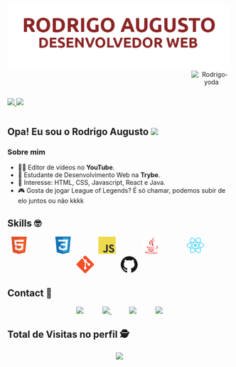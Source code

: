 <p align="center">
  <a href="https://github.com/raugusto96">
    <img align="center" width="500" src="rodrigo.png">
  </a>
 <a href="https://github.com/raugusto96"><img src="https://media.giphy.com/media/KGfHHJgI6iVVeEZFHV/giphy.gif" width="90" height="100" alt="Rodrigo-yoda" align="right"></a>
</p>
<br>
<br>
<p align="center">
</p><div style="align-content: center;align-items: center;">
  <a href="https://github.com/raugusto96">
  <img height="180em" src="https://github-readme-stats.vercel.app/api?username=raugusto96&amp;show_icons=true&amp;theme=dark&amp;include_all_commits=true&amp;count_private=true">
  <img height="180em" src="https://github-readme-stats.vercel.app/api/top-langs/?username=raugusto96&amp;layout=compact&amp;langs_count=8&amp;theme=dark">
</a><div><a href="https://github.com/raugusto96">
</a><div style="display: inline_block"><a href="https://github.com/raugusto96">
<p></p></a></div></div></div>

## Opa! Eu sou o Rodrigo Augusto <img src="https://raw.githubusercontent.com/iampavangandhi/iampavangandhi/master/gifs/Hi.gif" width="30px">

### Sobre mim

- 👨&zwj;💻 Editor de vídeos no **YouTube**.
- 🌱 Estudante de Desenvolvimento Web na **Trybe**.
- 💙 Interesse: HTML, CSS, Javascript, React e Java.
- :video_game: Gosta de jogar League of Legends? É só chamar, podemos subir de elo juntos ou não kkkk


## Skills :nerd_face:
<p align="center">
    <img height="40" src="https://raw.githubusercontent.com/devicons/devicon/master/icons/html5/html5-original.svg">
 &nbsp;&nbsp;&nbsp;&nbsp;&nbsp;&nbsp;&nbsp;&nbsp;&nbsp;&nbsp;&nbsp;&nbsp;&nbsp;
    <img height="40" src="https://raw.githubusercontent.com/devicons/devicon/master/icons/css3/css3-original.svg">
    &nbsp;&nbsp;&nbsp;&nbsp;&nbsp;&nbsp;&nbsp;&nbsp;&nbsp;&nbsp;&nbsp;&nbsp;&nbsp;
     <img height="40" src="https://raw.githubusercontent.com/devicons/devicon/master/icons/javascript/javascript-original.svg">
    &nbsp;&nbsp;&nbsp;&nbsp;&nbsp;&nbsp;&nbsp;&nbsp;&nbsp;&nbsp;&nbsp;&nbsp;&nbsp;
    <img height="40" src="https://raw.githubusercontent.com/devicons/devicon/master/icons/java/java-plain.svg">
     &nbsp;&nbsp;&nbsp;&nbsp;&nbsp;&nbsp;&nbsp;&nbsp;&nbsp;&nbsp;&nbsp;&nbsp;&nbsp;
    <img height="40" src="https://raw.githubusercontent.com/devicons/devicon/master/icons/react/react-original.svg">
        &nbsp;&nbsp;&nbsp;&nbsp;&nbsp;&nbsp;&nbsp;&nbsp;&nbsp;&nbsp;&nbsp;&nbsp;&nbsp;
    <img height="40" src="https://raw.githubusercontent.com/devicons/devicon/master/icons/git/git-original.svg">
    &nbsp;&nbsp;&nbsp;&nbsp;&nbsp;&nbsp;&nbsp;&nbsp;&nbsp;&nbsp;&nbsp;&nbsp;&nbsp;
    <img height="40" src="https://raw.githubusercontent.com/devicons/devicon/master/icons/github/github-original.svg">
    &nbsp;&nbsp;&nbsp;&nbsp;&nbsp;&nbsp;&nbsp;&nbsp;&nbsp;&nbsp;&nbsp;&nbsp;&nbsp;
    
    
   
</p>

## Contact :iphone:

<p align="center">
    <a href="https://www.instagram.com/roh_augusto96/" target="_blank"><img src="https://img.shields.io/badge/-Instagram-%23E4405F?style=for-the-badge&amp;logo=instagram&amp;logoColor=white" target="_blank"></a>
    &nbsp;&nbsp;&nbsp;&nbsp;&nbsp;&nbsp;&nbsp;&nbsp;&nbsp;
    <a href="mailto:rodrigoaugusto96@outlook.com">
        <img src="https://img.shields.io/badge/email-D14836?&amp;style=for-the-badge&amp;logo=gmail&amp;logoColor=white&amp;link=mailto:rodrigoaugusto96@outlook.com">
    </a>
    &nbsp;&nbsp;&nbsp;&nbsp;&nbsp;&nbsp;&nbsp;&nbsp;&nbsp;
    <a href="https://www.youtube.com/DarkofAMVs/" target="_blank"><img src="https://img.shields.io/badge/-Youtube-%23333?style=for-the-badge&amp;logo=youtube&amp;logoColor=white" target="_blank"></a>
     &nbsp;&nbsp;&nbsp;&nbsp;&nbsp;&nbsp;&nbsp;&nbsp;&nbsp;
    <a href="https://www.linkedin.com/in/roh-augusto96/">
        <img src="https://img.shields.io/badge/linkedin-%230077B5.svg?&amp;style=for-the-badge&amp;logo=linkedin&amp;logoColor=white&amp;link=mailto:https://www.linkedin.com/in/roh-augusto96/">
    </a>
</p>

<p align="center"> 

 ## Total de Visitas no perfil :detective: <br>
 </p><p align="center"> 
   <img align="center" src="https://profile-counter.glitch.me/raugusto96/count.svg">
 </p>
